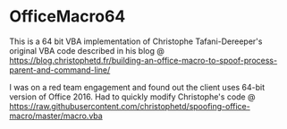 # OfficeMacro64
This is a 64 bit VBA implementation of Christophe Tafani-Dereeper's original VBA code described in his blog @ https://blog.christophetd.fr/building-an-office-macro-to-spoof-process-parent-and-command-line/


I was on a red team engagement and found out the client uses 64-bit version of Office 2016. Had to quickly modify Christophe's code @  https://raw.githubusercontent.com/christophetd/spoofing-office-macro/master/macro.vba
